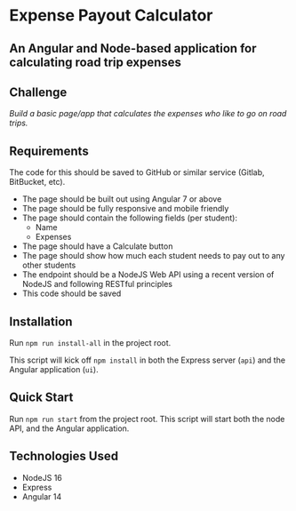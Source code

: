 # Expense Payout Calculator
## An Angular and Node-based application for calculating road trip expenses

## Challenge
*Build a basic page/app that calculates the expenses who like to go on road trips.*

## Requirements

The code for this should be saved to GitHub or similar service (Gitlab, BitBucket, etc).
- The page should be built out using Angular 7 or above
- The page should be fully responsive and mobile friendly
- The page should contain the following fields (per student):
    - Name
    - Expenses
- The page should have a Calculate button
- The page should show how much each student needs to pay out to any other students
- The endpoint should be a NodeJS Web API using a recent version of NodeJS and following RESTful principles
- This code should be saved 

## Installation
Run `npm run install-all` in the project root.

This script will kick off `npm install` in both the Express server (`api`) and the Angular application (`ui`).

## Quick Start
Run `npm run start` from the project root. This script will start both the node API, and the Angular application.


## Technologies Used
* NodeJS 16
* Express
* Angular 14

